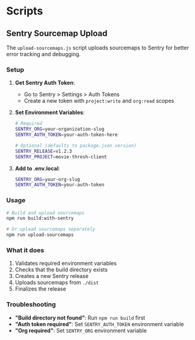 # Scripts

## Sentry Sourcemap Upload

The `upload-sourcemaps.js` script uploads sourcemaps to Sentry for better error tracking and debugging.

### Setup

1. **Get Sentry Auth Token**:
   - Go to Sentry > Settings > Auth Tokens
   - Create a new token with `project:write` and `org:read` scopes

2. **Set Environment Variables**:
   ```bash
   # Required
   SENTRY_ORG=your-organization-slug
   SENTRY_AUTH_TOKEN=your-auth-token-here

   # Optional (defaults to package.json version)
   SENTRY_RELEASE=v1.2.3
   SENTRY_PROJECT=movie-thresh-client
   ```

3. **Add to .env.local**:
   ```bash
   SENTRY_ORG=your-org-slug
   SENTRY_AUTH_TOKEN=your-auth-token
   ```

### Usage

```bash
# Build and upload sourcemaps
npm run build:with-sentry

# Or upload sourcemaps separately
npm run upload-sourcemaps
```

### What it does

1. Validates required environment variables
2. Checks that the build directory exists
3. Creates a new Sentry release
4. Uploads sourcemaps from `./dist`
5. Finalizes the release

### Troubleshooting

- **"Build directory not found"**: Run `npm run build` first
- **"Auth token required"**: Set `SENTRY_AUTH_TOKEN` environment variable
- **"Org required"**: Set `SENTRY_ORG` environment variable
